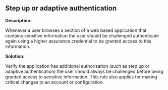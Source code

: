 
Step up or adaptive authentication
-------

**Description:**

Whenever a user browses a section of a web based application that contains sensitive 
information the user should be challenged authenticate again using a higher assurance 
credential to be granted access to this information.


**Solution:**

Verify the application has additional authorisation 
(such as step up or adaptive authentication) the user should always be challenged before being 
granted access to sensitive information. This rule also applies for making critical 
changes to an account or configuration.

	
